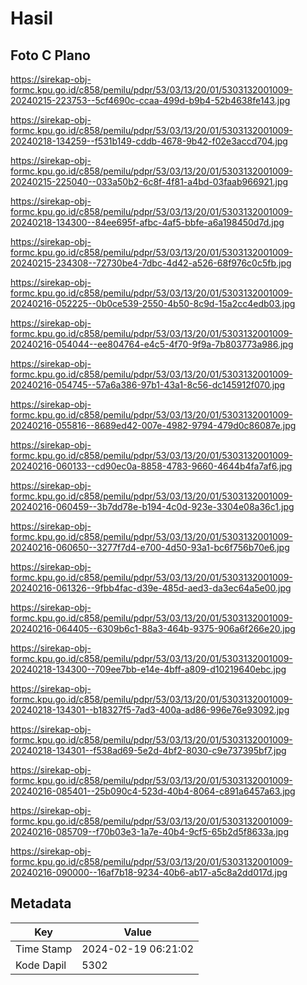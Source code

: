 # Hasil

## Foto C Plano

https://sirekap-obj-formc.kpu.go.id/c858/pemilu/pdpr/53/03/13/20/01/5303132001009-20240215-223753--5cf4690c-ccaa-499d-b9b4-52b4638fe143.jpg

https://sirekap-obj-formc.kpu.go.id/c858/pemilu/pdpr/53/03/13/20/01/5303132001009-20240218-134259--f531b149-cddb-4678-9b42-f02e3accd704.jpg

https://sirekap-obj-formc.kpu.go.id/c858/pemilu/pdpr/53/03/13/20/01/5303132001009-20240215-225040--033a50b2-6c8f-4f81-a4bd-03faab966921.jpg

https://sirekap-obj-formc.kpu.go.id/c858/pemilu/pdpr/53/03/13/20/01/5303132001009-20240218-134300--84ee695f-afbc-4af5-bbfe-a6a198450d7d.jpg

https://sirekap-obj-formc.kpu.go.id/c858/pemilu/pdpr/53/03/13/20/01/5303132001009-20240215-234308--72730be4-7dbc-4d42-a526-68f976c0c5fb.jpg

https://sirekap-obj-formc.kpu.go.id/c858/pemilu/pdpr/53/03/13/20/01/5303132001009-20240216-052225--0b0ce539-2550-4b50-8c9d-15a2cc4edb03.jpg

https://sirekap-obj-formc.kpu.go.id/c858/pemilu/pdpr/53/03/13/20/01/5303132001009-20240216-054044--ee804764-e4c5-4f70-9f9a-7b803773a986.jpg

https://sirekap-obj-formc.kpu.go.id/c858/pemilu/pdpr/53/03/13/20/01/5303132001009-20240216-054745--57a6a386-97b1-43a1-8c56-dc145912f070.jpg

https://sirekap-obj-formc.kpu.go.id/c858/pemilu/pdpr/53/03/13/20/01/5303132001009-20240216-055816--8689ed42-007e-4982-9794-479d0c86087e.jpg

https://sirekap-obj-formc.kpu.go.id/c858/pemilu/pdpr/53/03/13/20/01/5303132001009-20240216-060133--cd90ec0a-8858-4783-9660-4644b4fa7af6.jpg

https://sirekap-obj-formc.kpu.go.id/c858/pemilu/pdpr/53/03/13/20/01/5303132001009-20240216-060459--3b7dd78e-b194-4c0d-923e-3304e08a36c1.jpg

https://sirekap-obj-formc.kpu.go.id/c858/pemilu/pdpr/53/03/13/20/01/5303132001009-20240216-060650--3277f7d4-e700-4d50-93a1-bc6f756b70e6.jpg

https://sirekap-obj-formc.kpu.go.id/c858/pemilu/pdpr/53/03/13/20/01/5303132001009-20240216-061326--9fbb4fac-d39e-485d-aed3-da3ec64a5e00.jpg

https://sirekap-obj-formc.kpu.go.id/c858/pemilu/pdpr/53/03/13/20/01/5303132001009-20240216-064405--6309b6c1-88a3-464b-9375-906a6f266e20.jpg

https://sirekap-obj-formc.kpu.go.id/c858/pemilu/pdpr/53/03/13/20/01/5303132001009-20240218-134300--709ee7bb-e14e-4bff-a809-d10219640ebc.jpg

https://sirekap-obj-formc.kpu.go.id/c858/pemilu/pdpr/53/03/13/20/01/5303132001009-20240218-134301--b18327f5-7ad3-400a-ad86-996e76e93092.jpg

https://sirekap-obj-formc.kpu.go.id/c858/pemilu/pdpr/53/03/13/20/01/5303132001009-20240218-134301--f538ad69-5e2d-4bf2-8030-c9e737395bf7.jpg

https://sirekap-obj-formc.kpu.go.id/c858/pemilu/pdpr/53/03/13/20/01/5303132001009-20240216-085401--25b090c4-523d-40b4-8064-c891a6457a63.jpg

https://sirekap-obj-formc.kpu.go.id/c858/pemilu/pdpr/53/03/13/20/01/5303132001009-20240216-085709--f70b03e3-1a7e-40b4-9cf5-65b2d5f8633a.jpg

https://sirekap-obj-formc.kpu.go.id/c858/pemilu/pdpr/53/03/13/20/01/5303132001009-20240216-090000--16af7b18-9234-40b6-ab17-a5c8a2dd017d.jpg


## Metadata

| Key        | Value               |
| ---------- | ------------------- |
| Time Stamp | 2024-02-19 06:21:02 |
| Kode Dapil | 5302                |



